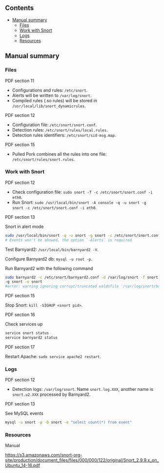## Contents

- [Manual summary](#manual-summary)
  - [Files](#files)
  - [Work with Snort](#work-with-snort)
  - [Logs](#logs)
  - [Resources](#resources)

## Manual summary

### Files

PDF section 11

- Configurations and rules: `/etc/snort`.
- Alerts will be written to `/var/log/snort`.
- Compiled rules (.so rules) will be stored in `/usr/local/lib/snort_dynamicrules`.

PDF section 12

- Configuration file: `/etc/snort/snort.conf`.
- Detection rules: `/etc/snort/rules/local.rules`.
- Detection rules identifiers: `/etc/snort/sid-msg.map`.

PDF section 15

- Pulled Pork combines all the rules into one file: `/etc/snort/rules/snort.rules`.

### Work with Snort

PDF section 12

- Check configuration file: `sudo snort -T -c /etc/snort/snort.conf -i eth0`.
- Run Snort: `sudo /usr/local/bin/snort -A console -q -u snort -g snort -c /etc/snort/snort.conf -i eth0`.

PDF section 13

Snort in alert mode

```bash
sudo /usr/local/bin/snort -q -u snort -g snort -c /etc/snort/snort.conf -i eth0
# Events won't be showed, the option `-Alerts` is required
```

Test Barnyard2: `/usr/local/bin/barnyard2 -V`.

Configure Barnyard2 db: `mysql -u root -p`.

Run Barnyard2 with the following command

```bash
sudo barnyard2 -c /etc/snort/barnyard2.conf -d /var/log/snort -f snort.u2 -w /var/log/snort/barnyard2.waldo \
-g snort -u snort
#error: warning ignoring corrupt/truncated waldofile '/var/log/snort/barnyard2.waldo'
```

PDF section 15

Stop Snort: `kill -SIGHUP <snort pid>`.

PDF section 16

Check services up

```bash
service snort status
service barnyard2 status
```

PDF section 17

Restart Apache: `sudo service apache2 restart`.

### Logs

PDF section 12

- Detection logs: `/var/log/snort`. Name `snort.log.XXX`, another name is `snort.u2.XXX` processed by Barnyard2.

PDF section 13

See MySQL events

```bash
mysql -u snort -p -D snort -e "select count(*) from event"
```

### Resources

Manual

<https://s3.amazonaws.com/snort-org-site/production/document_files/files/000/000/122/original/Snort_2.9.9.x_on_Ubuntu_14-16.pdf>
